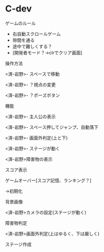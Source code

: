 # C-dev
ゲームのルール
- 右自動スクロールゲーム 
- 隙間を通る 
- 途中で難しくする？ 
- [開発者モード？→clrでクリア画面] 
 
操作方法

<済-岩野>- スペースで移動 

<済-岩野>- ？視点の変更 

<済-岩野>- ？ポーズボタン 

機能 

<済-岩野>- 主人公の表示 

<済-岩野>- スペース押してジャンプ、自動落下 

<済-岩野>- 画面外判定(上と下) 


<済-岩野>- ステージが動く

<済-岩野>障害物の表示 

スコア表示 
 
ゲームオーバー[スコア記憶、ランキング？] 

→初期化 

背景画像 

<済-岩野>カメラの設定(ステージが動く) 

障害物判定 

<済-岩野>画面外判定(上はゆるく、下は厳しく) 
 
ステージ作成

